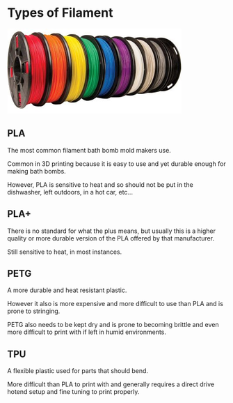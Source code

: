 # Types of Filament

![Spools of filament](images/filament_spools.jpg)

## PLA

The most common filament bath bomb mold makers use.

Common in 3D printing because it is easy to use and yet durable enough for making bath bombs.

However, PLA is sensitive to heat and so should not be put in the dishwasher, left outdoors, in a hot car, etc...

## PLA+

There is no standard for what the plus means, but usually this is a higher quality or more durable version of the PLA offered by that manufacturer.

Still sensitive to heat, in most instances.

## PETG

A more durable and heat resistant plastic. 

However it also is more expensive and more difficult to use than PLA and is prone to stringing.

PETG also needs to be kept dry and is prone to becoming brittle and even more difficult to print with if left in humid environments.

## TPU

A flexible plastic used for parts that should bend.

More difficult than PLA to print with and generally requires a direct drive hotend setup and fine tuning to print properly.